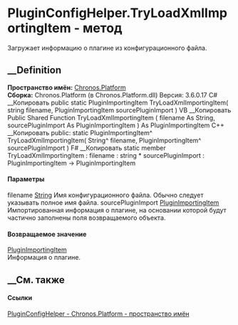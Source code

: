 # PluginConfigHelper.TryLoadXmlImportingItem - метод
Загружает информацию о плагине из конфигурационного файла.
## __Definition
 **Пространство имён:** [Chronos.Platform](N_Chronos_Platform.htm)  
 **Сборка:** Chronos.Platform (в Chronos.Platform.dll) Версия: 3.6.0.17
C# __Копировать
     public static PluginImportingItem TryLoadXmlImportingItem(
    	string filename,
    	PluginImportingItem sourcePluginImport
    )
VB __Копировать
     Public Shared Function TryLoadXmlImportingItem ( 
    	filename As String,
    	sourcePluginImport As PluginImportingItem
    ) As PluginImportingItem
C++ __Копировать
     public:
    static PluginImportingItem^ TryLoadXmlImportingItem(
    	String^ filename, 
    	PluginImportingItem^ sourcePluginImport
    )
F# __Копировать
     static member TryLoadXmlImportingItem : 
            filename : string * 
            sourcePluginImport : PluginImportingItem -> PluginImportingItem 
#### Параметры
filename [String](https://learn.microsoft.com/dotnet/api/system.string)
    Имя конфигурационного файла. Обычно следует указывать полное имя файла.
sourcePluginImport
[PluginImportingItem](T_Chronos_Platform_Scheduling_PluginImportingItem.htm)
     Импортированная информация о плагине, на основании которой будут частично заполнены поля возвращаемого объекта. 
#### Возвращаемое значение
[PluginImportingItem](T_Chronos_Platform_Scheduling_PluginImportingItem.htm)  
Информация о плагине.
##  __См. также
#### Ссылки
[PluginConfigHelper - ](T_Chronos_Platform_PluginConfigHelper.htm)
[Chronos.Platform - пространство имён](N_Chronos_Platform.htm)
